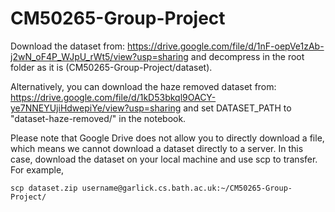 # CM50265-Group-Project

Download the dataset from:
    https://drive.google.com/file/d/1nF-oepVe1zAb-j2wN_oF4P_WJpU_rWt5/view?usp=sharing 
and decompress in the root folder as it is (CM50265-Group-Project/dataset). 

Alternatively, you can download the haze removed dataset from: 
    https://drive.google.com/file/d/1kD53bkql9OACY-ye7NNEYUjiHdwepiYe/view?usp=sharing 
and set DATASET_PATH to "dataset-haze-removed/" in the notebook.


Please note that Google Drive does not allow you to directly download a file, which means we cannot download a dataset directly to a server. In this case, download the dataset on your local machine and use scp to transfer. For example,

```scp dataset.zip username@garlick.cs.bath.ac.uk:~/CM50265-Group-Project/```
